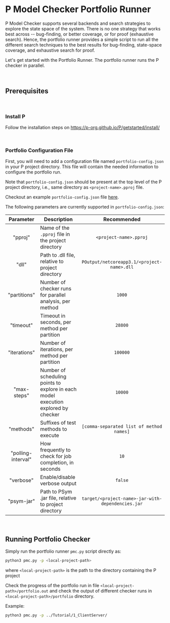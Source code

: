 # P Model Checker Portfolio Runner

P Model Checker supports several backends and search strategies to explore the state space of the system. There is no one strategy that works best across -- bug-finding, or better coverage, or for proof (exhaustive search). Hence, the portfolio runner provides a simple script to run all the different search techniques to the best results for bug-finding, state-space coverage, and exhaustive search for proof.

Let's get started with the Portfolio Runner. The portfolio runner runs the P checker in parallel.

&nbsp;
## Prerequisites
&nbsp;
### Install P
Follow the installation steps on https://p-org.github.io/P/getstarted/install/


&nbsp;
### Portfolio Configuration File

First, you will need to add a configuration file named `portfolio-config.json` in your P project directory. This file will  contain the needed information to configure the portfolio run.
    
Note that `portfolio-config.json` should be present at the top level of the P project directory, i.e., same directory as `<project-name>.pproj` file.

Checkout an example `portfolio-config.json` file [here](../Tutorial/1_ClientServer/portfolio-config.json).

The following parameters are currently supported in `portfolio-config.json`:

|   **Parameter**    | **Description**                                                                    |                  **Recommended**                  |
|:------------------:|------------------------------------------------------------------------------------|:-------------------------------------------------:|
|      "pproj"       | Name of the `.pproj` file in the project directory                                 |              `<project-name>.pproj`               |
|       "dll"        | Path to .dll file, relative to project directory                                   |    `POutput/netcoreapp3.1/<project-name>.dll`     |
|    "partitions"    | Number of checker runs for parallel analysis, per method                           |                      `1000`                       |
|     "timeout"      | Timeout in seconds, per method per partition                                       |                      `28800`                      |
|    "iterations"    | Number of iterations, per method per partition                                     |                     `100000`                      |
|    "max-steps"     | Number of scheduling points to explore in each model execution explored by checker |                      `10000`                      |
|     "methods"      | Suffixes of test methods to execute                                                |     `[comma-separated list of method names]`      |
| "polling-interval" | How frequently to check for job completion, in seconds                             |                       `10`                        |
|     "verbose"      | Enable/disable verbose output                                                      |                      `false`                      |
|     "psym-jar"     | Path to PSym .jar file, relative to project directory                              | `target/<project-name>-jar-with-dependencies.jar` |


&nbsp;
## Running Portfolio Checker

Simply run the portfolio runner `pmc.py` script directly as:
```bash
python3 pmc.py -p <local-project-path>
```
where `<local-project-path>` is the path to the directory containing the P project

Check the progress of the portfolio run in file `<local-project-path>/portfolio.out` and check the output of different checker runs in `<local-project-path>/portfolio` directory.

Example:
```bash
python3 pmc.py -p ../Tutorial/1_ClientServer/
```

